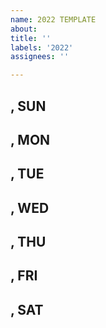 ```yaml
---
name: 2022 TEMPLATE
about: 
title: ''
labels: '2022'
assignees: ''

---
```


## , SUN

## , MON

## , TUE

## , WED

## , THU

## , FRI

## , SAT
